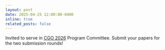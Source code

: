 ```yaml
---
layout: post
date: 2025-04-25 12:00:00-0400
inline: true
related_posts: false
---
```


Invited to serve in [CGO 2026](https://2026.cgo.org/) Program Committee.
Submit your papers for the two submission rounds!